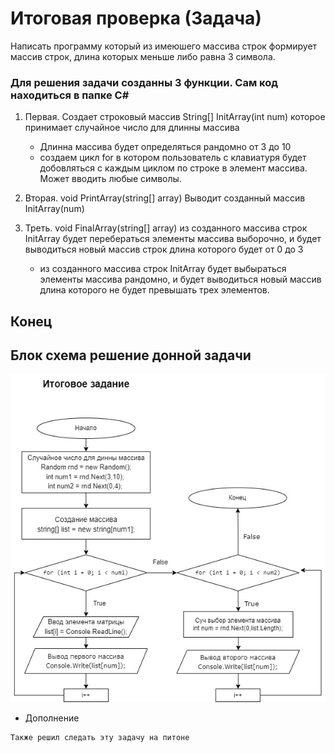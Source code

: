 # Итоговая проверка (Задача)
Написать программу который из имеюшего массива строк формирует массив строк, длина которых меньше либо равна 3 символа.

### Для решения задачи созданны 3 функции. Сам код находиться в папке C#

1.  Первая. Создает строковый массив String[] InitArray(int num) которое принимает случайное число для длинны массива
    * Длинна массива будет определяться рандомно от 3 до 10
    * создаем цикл for  в котором пользователь с клавиатуря будет добовляться с каждым циклом по строке в элемент массива. Может вводить любые символы.

2. Вторая. void PrintArray(string[] array) Выводит созданный массив InitArray(num)

3. Треть. void FinalArray(string[] array) из созданного массива строк InitArray будет перебераться элементы массива выборочно, и  будет выводиться новый массив строк длина которого будет от 0 до 3
    * из созданного массива строк InitArray будет выбыраться элементы массива рандомно, и будет выводиться новый массив длина которого не будет превышать трех элементов.
## Конец


## Блок схема решение донной задачи

![БлокСхема](ProjectDiagram.jpg)


* Дополнение
```sh
Также решил следать эту задачу на питоне
```